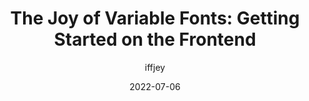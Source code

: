 ---
author: iffjey
coauthor: romanshamin_en
# coauthors
date: 2022-07-06
permalink: false
publisher: evilmartians
tags:
  - fonts
  - css
target_url: https://evilmartians.com/chronicles/the-joy-of-variable-fonts-getting-started-on-the-frontend
title: "The Joy of Variable Fonts: Getting Started on the Frontend"
---